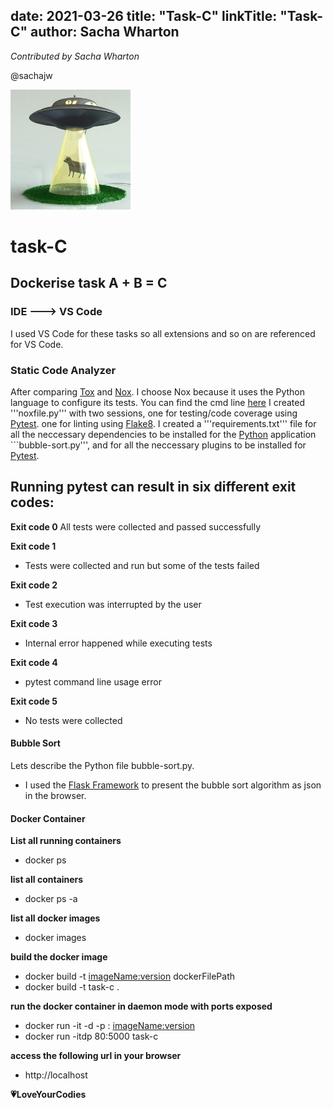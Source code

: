 date: 2021-03-26
title: "Task-C"
linkTitle: "Task-C"
author: Sacha Wharton
---

*Contributed by Sacha Wharton* 

@sachajw

<div>
<img src="./images/ufo-abduct-cow.jpg" alt="task-c" height="192px" width="192x" />
</div>
<p></p>

# task-C
## Dockerise task A + B = C

### IDE ---> VS Code 
I used VS Code for these tasks so all extensions and so on are referenced for VS Code.

### Static Code Analyzer
After comparing [Tox](https://tox.readthedocs.io/en/latest/index.html) and [Nox](https://nox.thea.codes/en/stable/).
I choose Nox because it uses the Python language to configure its tests. You can find the cmd line [here](https://nox.thea.codes/en/stable/usage.html)
I created '''noxfile.py''' with two sessions, one for testing/code coverage using [Pytest](https://docs.pytest.org/en/stable/contents.html). one for linting using [Flake8](https://flake8.pycqa.org/en/latest/). 
I created a '''requirements.txt''' file for all the neccessary dependencies to be installed for the [Python](https://www.python.org/) application ```bubble-sort.py''',
and for all the neccessary plugins to be installed for [Pytest](https://docs.pytest.org/en/stable/contents.html).

## Running pytest can result in six different exit codes:

**Exit code 0**
All tests were collected and passed successfully

**Exit code 1**
* Tests were collected and run but some of the tests failed

**Exit code 2**
* Test execution was interrupted by the user

**Exit code 3**
* Internal error happened while executing tests

**Exit code 4**
* pytest command line usage error

**Exit code 5**
* No tests were collected

#### Bubble Sort
Lets describe the Python file bubble-sort.py.

* I used the [Flask Framework](https://flask-restplus.readthedocs.io/en/stable/) to present the bubble sort algorithm as json in the browser.

#### Docker Container

**List all running containers**
* docker ps

**list all containers**
* docker ps -a
    
**list all docker images**
* docker images
       
**build the docker image**
* docker build -t <imageName:version> dockerFilePath
* docker build -t task-c .
       
**run the docker container in daemon mode with ports exposed**
* docker run -it -d -p <outsidePort>:<dockerInsidePort> <imageName:version>
* docker run -itdp 80:5000 task-c

**access the following url in your browser**
* http://localhost


**:heartpulse:LoveYourCodies**


